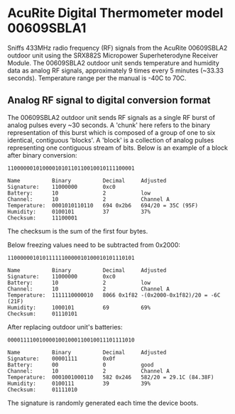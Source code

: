 # AcuRite Digital Thermometer model 00609SBLA1

Sniffs 433MHz radio frequency (RF) signals from the AcuRite 00609SBLA2 outdoor unit using the SRX882S Micropower Superheterodyne Receiver Module. The 00609SBLA2 outdoor unit sends temperature and humidity data as analog RF signals, approximately 9 times every 5 minutes (~33.33 seconds). Temperature range per the manual is -40C to 70C.

## Analog RF signal to digital conversion format

The 00609SBLA2 outdoor unit sends RF signals as a single RF burst of analog pulses every ~30 seconds. A 'chunk' here refers to the binary representation of this burst which is composed of a group of one to six identical, contiguous 'blocks'. A 'block' is a collection of analog pulses representing one contiguous stream of bits. Below is an example of a block after binary conversion:

```
1100000010100001010110110010010111100001

Name          Binary          Decimal     Adjusted
Signature:    11000000        0xc0
Battery:      10              2           low
Channel:      10              2           Channel A
Temperature:  0001010110110   694 0x2b6   694/20 = 35C (95F)
Humidity:     0100101         37          37%
Checksum:     11100001
```

The checksum is the sum of the first four bytes.

Below freezing values need to be subtracted from 0x2000:

```
1100000010101111110000010100010101110101

Name          Binary          Decimal     Adjusted
Signature:    11000000        0xc0
Battery:      10              2           low
Channel:      10              2           Channel A
Temperature:  1111110000010   8066 0x1f82 -(0x2000-0x1f82)/20 = -6C (21F)
Humidity:     1000101         69          69%
Checksum:     01110101
```

After replacing outdoor unit's batteries:

```
0000111100100001001000110010011101111010

Name          Binary          Decimal     Adjusted
Signature:    00001111        0x0f
Battery:      00              0           good
Channel:      10              2           Channel A
Temperature:  0001001000110   582 0x246   582/20 = 29.1C (84.38F)
Humidity:     0100111         39          39%
Checksum:     01111010
```

The signature is randomly generated each time the device boots.

